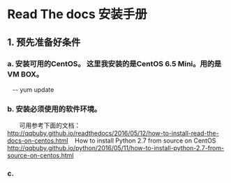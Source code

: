 # Read The docs 安装手册

## 1. 预先准备好条件
### a. 安装可用的CentOS。 这里我安装的是CentOS 6.5 Mini。用的是VM BOX。
    -- yum update
### b. 安装必须使用的软件环境。
     
    可用参考下面的文档：http://qqbuby.github.io/readthedocs/2016/05/12/how-to-install-read-the-docs-on-centos.html
    How to install Python 2.7 from source on CentOS http://qqbuby.github.io/python/2016/05/11/how-to-install-python-2.7-from-source-on-centos.html
### c. 
